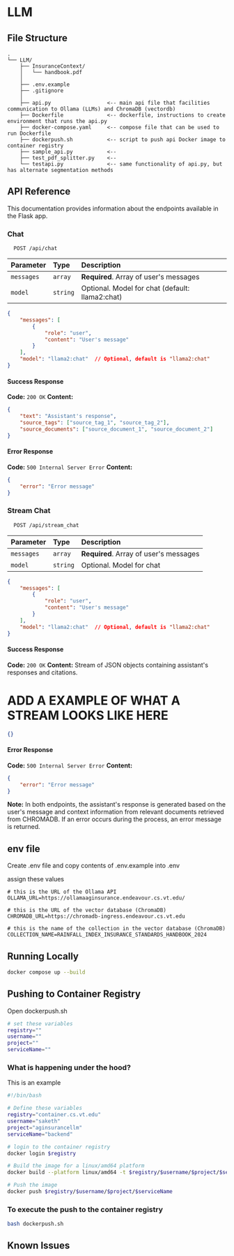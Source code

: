 # LLM

## File Structure
```
.
└── LLM/
    ├── InsuranceContext/
    │   └── handbook.pdf
    │
    ├── .env.example
    ├── .gitignore
    │
    ├── api.py                  <-- main api file that facilities communication to Ollama (LLMs) and ChromaDB (vectordb)
    ├── Dockerfile              <-- dockerfile, instructions to create environment that runs the api.py
    ├── docker-compose.yaml     <-- compose file that can be used to run Dockerfile
    ├── dockerpush.sh           <-- script to push api Docker image to container registry
    ├── sample_api.py           <-- 
    ├── test_pdf_splitter.py    <-- 
    └── testapi.py              <-- same functionality of api.py, but has alternate segmentation methods
```

## API Reference
This documentation provides information about the endpoints available in the Flask app.

### Chat

```http
  POST /api/chat
```

| Parameter | Type     | Description                                   |
| :-------- | :------- | :-------------------------------------------- |
| `messages`| `array`  | **Required**. Array of user's messages        |
| `model`   | `string` | Optional. Model for chat (default: llama2:chat)|

``` json
{
    "messages": [
        {
            "role": "user",
            "content": "User's message"
        }
    ],
    "model": "llama2:chat"  // Optional, default is "llama2:chat"
}
```

#### Success Response

 **Code:** `200 OK`
 **Content:** 
  ```json
  {
      "text": "Assistant's response",
      "source_tags": ["source_tag_1", "source_tag_2"],
      "source_documents": ["source_document_1", "source_document_2"]
  }
  ```

#### Error Response

 **Code:** `500 Internal Server Error`
 **Content:** 
  ```json
  {
      "error": "Error message"
  }
  ```

### Stream Chat

```http
  POST /api/stream_chat
```

| Parameter | Type     | Description                                   |
| :-------- | :------- | :-------------------------------------------- |
| `messages`| `array`  | **Required**. Array of user's messages        |
| `model`   | `string` | Optional. Model for chat                      |

``` json
{
    "messages": [
        {
            "role": "user",
            "content": "User's message"
        }
    ],
    "model": "llama2:chat"  // Optional, default is "llama2:chat"
}
```

#### Success Response

 **Code:** `200 OK`
 **Content:** Stream of JSON objects containing assistant's responses and citations.

 # ADD A EXAMPLE OF WHAT A STREAM LOOKS LIKE HERE

 ``` json
 {}
 ```

#### Error Response

 **Code:** `500 Internal Server Error`
 **Content:** 
  ```json
  {
      "error": "Error message"
  }
  ```

**Note:** In both endpoints, the assistant's response is generated based on the user's message and context information from relevant documents retrieved from CHROMADB. If an error occurs during the process, an error message is returned.

## env file
Create .env file and copy contents of .env.example into .env

assign these values

```
# this is the URL of the Ollama API
OLLAMA_URL=https://ollamaaginsurance.endeavour.cs.vt.edu/

# this is the URL of the vector database (ChromaDB)
CHROMADB_URL=https://chromadb-ingress.endeavour.cs.vt.edu

# this is the name of the collection in the vector database (ChromaDB)
COLLECTION_NAME=RAINFALL_INDEX_INSURANCE_STANDARDS_HANDBOOK_2024
```


## Running Locally
```bash 
docker compose up --build
```


## Pushing to Container Registry

Open dockerpush.sh

```bash
# set these variables
registry=""
username=""
project=""
serviceName=""

```

### What is happening under the hood?
This is an example
```bash
#!/bin/bash

# Define these variables
registry="container.cs.vt.edu"
username="saketh"
project="aginsurancellm"
serviceName="backend"

# login to the container registry
docker login $registry

# Build the image for a linux/amd64 platform 
docker build --platform linux/amd64 -t $registry/$username/$project/$serviceName .

# Push the image
docker push $registry/$username/$project/$serviceName
```

### To execute the push to the container registry
```bash
bash dockerpush.sh
```

## Known Issues




